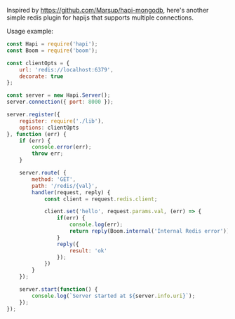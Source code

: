 Inspired by https://github.com/Marsup/hapi-mongodb, here's another simple
redis plugin for hapijs that supports multiple connections.


Usage example: 

```javascript
const Hapi = require('hapi');
const Boom = require('boom');

const clientOpts = {
    url: 'redis://localhost:6379',
    decorate: true
};

const server = new Hapi.Server();
server.connection({ port: 8000 });

server.register({
    register: require('./lib'),
    options: clientOpts
}, function (err) {
    if (err) {
        console.error(err);
        throw err;
    }

    server.route( {
        method: 'GET',
        path: '/redis/{val}',
        handler(request, reply) {
            const client = request.redis.client;

            client.set('hello', request.params.val, (err) => {
                if(err) {
                    console.log(err);
                    return reply(Boom.internal('Internal Redis error'));
                }
                reply({
                    result: 'ok'
                });
            })
        }
    });

    server.start(function() {
        console.log(`Server started at ${server.info.uri}`);
    });
});
```
